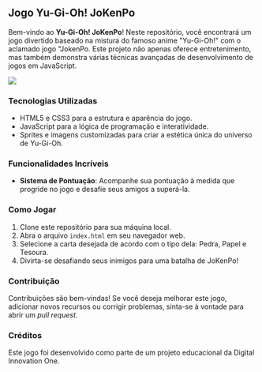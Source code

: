## Jogo Yu-Gi-Oh! JoKenPo


Bem-vindo ao **Yu-Gi-Oh! JoKenPo**! Neste repositório, você encontrará um jogo divertido baseado na mistura do famoso anime "Yu-Gi-Oh!" com o aclamado jogo "JokenPo. Este projeto não apenas oferece entretenimento, mas também demonstra várias técnicas avançadas de desenvolvimento de jogos em JavaScript.

![](Yu-Gi-Oh-game.gif)

### Tecnologias Utilizadas

- HTML5 e CSS3 para a estrutura e aparência do jogo.
- JavaScript para a lógica de programação e interatividade.
- Sprites e imagens customizadas para criar a estética única do universo de Yu-Gi-Oh.

### Funcionalidades Incríveis

- **Sistema de Pontuação**: Acompanhe sua pontuação à medida que progride no jogo e desafie seus amigos a superá-la.

### Como Jogar

1. Clone este repositório para sua máquina local.
2. Abra o arquivo `index.html` em seu navegador web.
3. Selecione a carta desejada de acordo com o tipo dela: Pedra, Papel e Tesoura.
4. Divirta-se desafiando seus inimigos para uma batalha de JoKenPo!

### Contribuição

Contribuições são bem-vindas! Se você deseja melhorar este jogo, adicionar novos recursos ou corrigir problemas, sinta-se à vontade para abrir um _pull request_.

### Créditos

Este jogo foi desenvolvido como parte de um projeto educacional da Digital Innovation One.
